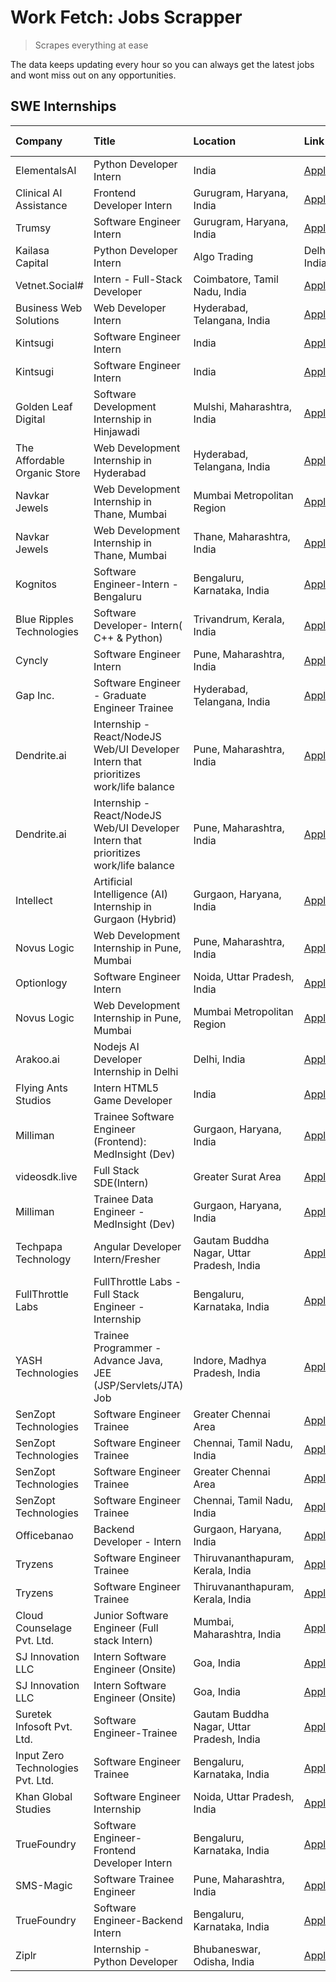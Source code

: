 # Work Fetch: Jobs Scrapper
> Scrapes everything at ease

The data keeps updating every hour so you can always get the latest jobs and wont miss out on any opportunities.

## SWE Internships
<!--START_SECTION:workfetch-->
| Company                           | Title                                                                                | Location                                  | Link                                                                                                                                                                                                                                                                                               | Date Posted   |
|:----------------------------------|:-------------------------------------------------------------------------------------|:------------------------------------------|:---------------------------------------------------------------------------------------------------------------------------------------------------------------------------------------------------------------------------------------------------------------------------------------------------|:--------------|
| ElementalsAI                      | Python Developer Intern                                                              | India                                     | [Apply](https://in.linkedin.com/jobs/view/python-developer-intern-at-elementalsai-3851773359?position=1&pageNum=5&refId=iRrM7%2BAmRq8Ya%2BdG1L13bg%3D%3D&trackingId=G56%2B2jcERkA4Rk5%2Bxj%2Bc%2Bg%3D%3D&trk=public_jobs_jserp-result_search-card)                                                 | 2024-03-21    |
| Clinical AI Assistance            | Frontend Developer Intern                                                            | Gurugram, Haryana, India                  | [Apply](https://in.linkedin.com/jobs/view/frontend-developer-intern-at-clinical-ai-assistance-3857425435?position=10&pageNum=5&refId=iRrM7%2BAmRq8Ya%2BdG1L13bg%3D%3D&trackingId=3dy0fqJe0SYFOBfhmU%2BT4w%3D%3D&trk=public_jobs_jserp-result_search-card)                                          | 2024-03-21    |
| Trumsy                            | Software Engineer Intern                                                             | Gurugram, Haryana, India                  | [Apply](https://in.linkedin.com/jobs/view/software-engineer-intern-at-trumsy-3864795201?position=52&pageNum=0&refId=VjoQ5pe48iUkyeaave0jsg%3D%3D&trackingId=1lz%2By9VPBjtKX6TmMHqYdg%3D%3D&trk=public_jobs_jserp-result_search-card)                                                               | 2024-03-20    |
| Kailasa Capital                   | Python Developer Intern | Algo Trading                                               | Delhi, India                              | [Apply](https://in.linkedin.com/jobs/view/python-developer-intern-algo-trading-at-kailasa-capital-3863248194?position=7&pageNum=5&refId=iRrM7%2BAmRq8Ya%2BdG1L13bg%3D%3D&trackingId=WK2hqDgBPdek3QEmnYWa7A%3D%3D&trk=public_jobs_jserp-result_search-card)                                         | 2024-03-19    |
| Vetnet.Social#                    | Intern - Full-Stack Developer                                                        | Coimbatore, Tamil Nadu, India             | [Apply](https://in.linkedin.com/jobs/view/intern-full-stack-developer-at-vetnet-social%23-3860099088?position=3&pageNum=5&refId=iRrM7%2BAmRq8Ya%2BdG1L13bg%3D%3D&trackingId=aBU%2Bg%2BCd2xvYNQq5U%2FWGZQ%3D%3D&trk=public_jobs_jserp-result_search-card)                                           | 2024-03-18    |
| Business Web Solutions            | Web Developer Intern                                                                 | Hyderabad, Telangana, India               | [Apply](https://in.linkedin.com/jobs/view/web-developer-intern-at-business-web-solutions-3860721170?position=25&pageNum=0&refId=VjoQ5pe48iUkyeaave0jsg%3D%3D&trackingId=OUsZjT2qvIlNBBssPXjmug%3D%3D&trk=public_jobs_jserp-result_search-card)                                                     | 2024-03-17    |
| Kintsugi                          | Software Engineer Intern                                                             | India                                     | [Apply](https://in.linkedin.com/jobs/view/software-engineer-intern-at-kintsugi-3857074071?position=31&pageNum=0&refId=VjoQ5pe48iUkyeaave0jsg%3D%3D&trackingId=TTBuG91bV3L69nLYM07Qcw%3D%3D&trk=public_jobs_jserp-result_search-card)                                                               | 2024-03-16    |
| Kintsugi                          | Software Engineer Intern                                                             | India                                     | [Apply](https://in.linkedin.com/jobs/view/software-engineer-intern-at-kintsugi-3857074071?position=6&pageNum=2&refId=V5TjaUozEjJK8qbm6EplxA%3D%3D&trackingId=GNdq3szFRG%2B7zJdxMiIN%2BQ%3D%3D&trk=public_jobs_jserp-result_search-card)                                                            | 2024-03-16    |
| Golden Leaf Digital               | Software Development Internship in Hinjawadi                                         | Mulshi, Maharashtra, India                | [Apply](https://in.linkedin.com/jobs/view/software-development-internship-in-hinjawadi-at-golden-leaf-digital-3858085305?position=11&pageNum=0&refId=VjoQ5pe48iUkyeaave0jsg%3D%3D&trackingId=AQbhxmwGeKZEaqIitZD3lg%3D%3D&trk=public_jobs_jserp-result_search-card)                                | 2024-03-15    |
| The Affordable Organic Store      | Web Development Internship in Hyderabad                                              | Hyderabad, Telangana, India               | [Apply](https://in.linkedin.com/jobs/view/web-development-internship-in-hyderabad-at-the-affordable-organic-store-3858081880?position=46&pageNum=0&refId=VjoQ5pe48iUkyeaave0jsg%3D%3D&trackingId=D8N3dM3TH6mLXA7tMni8HA%3D%3D&trk=public_jobs_jserp-result_search-card)                            | 2024-03-15    |
| Navkar Jewels                     | Web Development Internship in Thane, Mumbai                                          | Mumbai Metropolitan Region                | [Apply](https://in.linkedin.com/jobs/view/web-development-internship-in-thane-mumbai-at-navkar-jewels-3858080315?position=53&pageNum=0&refId=VjoQ5pe48iUkyeaave0jsg%3D%3D&trackingId=O3TA7ReUC8MLDQCQCMdNgw%3D%3D&trk=public_jobs_jserp-result_search-card)                                        | 2024-03-15    |
| Navkar Jewels                     | Web Development Internship in Thane, Mumbai                                          | Thane, Maharashtra, India                 | [Apply](https://in.linkedin.com/jobs/view/web-development-internship-in-thane-mumbai-at-navkar-jewels-3858087224?position=59&pageNum=0&refId=VjoQ5pe48iUkyeaave0jsg%3D%3D&trackingId=aNi9zwxslZ0vJ6duKE89pQ%3D%3D&trk=public_jobs_jserp-result_search-card)                                        | 2024-03-15    |
| Kognitos                          | Software Engineer-Intern -Bengaluru                                                  | Bengaluru, Karnataka, India               | [Apply](https://in.linkedin.com/jobs/view/software-engineer-intern-bengaluru-at-kognitos-3855361239?position=5&pageNum=0&refId=VjoQ5pe48iUkyeaave0jsg%3D%3D&trackingId=SDwPbOX0qr4Gh3D9N62r1g%3D%3D&trk=public_jobs_jserp-result_search-card)                                                      | 2024-03-13    |
| Blue Ripples Technologies         | Software Developer- Intern( C++  & Python)                                           | Trivandrum, Kerala, India                 | [Apply](https://in.linkedin.com/jobs/view/software-developer-intern-c%2B%2B-python-at-blue-ripples-technologies-3856150730?position=18&pageNum=0&refId=VjoQ5pe48iUkyeaave0jsg%3D%3D&trackingId=DKNE8i5kGLnjcTRERzE%2Bsw%3D%3D&trk=public_jobs_jserp-result_search-card)                            | 2024-03-13    |
| Cyncly                            | Software Engineer Intern                                                             | Pune, Maharashtra, India                  | [Apply](https://in.linkedin.com/jobs/view/software-engineer-intern-at-cyncly-3853990178?position=23&pageNum=0&refId=VjoQ5pe48iUkyeaave0jsg%3D%3D&trackingId=gGk0Xy7wmuSs6pPQBOstGw%3D%3D&trk=public_jobs_jserp-result_search-card)                                                                 | 2024-03-13    |
| Gap Inc.                          | Software Engineer - Graduate Engineer Trainee                                        | Hyderabad, Telangana, India               | [Apply](https://in.linkedin.com/jobs/view/software-engineer-graduate-engineer-trainee-at-gap-inc-3853818960?position=3&pageNum=0&refId=VjoQ5pe48iUkyeaave0jsg%3D%3D&trackingId=d5zbejaYXqKFOVMXI0rLXQ%3D%3D&trk=public_jobs_jserp-result_search-card)                                              | 2024-03-12    |
| Dendrite.ai                       | Internship - React/NodeJS Web/UI Developer Intern that prioritizes work/life balance | Pune, Maharashtra, India                  | [Apply](https://in.linkedin.com/jobs/view/internship-react-nodejs-web-ui-developer-intern-that-prioritizes-work-life-balance-at-dendrite-ai-3853583200?position=29&pageNum=0&refId=VjoQ5pe48iUkyeaave0jsg%3D%3D&trackingId=gqZ1qdyM3ZyqNdtVYiQvBw%3D%3D&trk=public_jobs_jserp-result_search-card)  | 2024-03-12    |
| Dendrite.ai                       | Internship - React/NodeJS Web/UI Developer Intern that prioritizes work/life balance | Pune, Maharashtra, India                  | [Apply](https://in.linkedin.com/jobs/view/internship-react-nodejs-web-ui-developer-intern-that-prioritizes-work-life-balance-at-dendrite-ai-3853583200?position=4&pageNum=2&refId=V5TjaUozEjJK8qbm6EplxA%3D%3D&trackingId=Jf6O1Tbe7ddiBfpHd8%2BYDg%3D%3D&trk=public_jobs_jserp-result_search-card) | 2024-03-12    |
| Intellect                         | Artificial Intelligence (AI) Internship in Gurgaon (Hybrid)                          | Gurgaon, Haryana, India                   | [Apply](https://in.linkedin.com/jobs/view/artificial-intelligence-ai-internship-in-gurgaon-hybrid-at-intellect-3853356821?position=44&pageNum=0&refId=VjoQ5pe48iUkyeaave0jsg%3D%3D&trackingId=jmOzcu6w7NEIY3elPeeDeQ%3D%3D&trk=public_jobs_jserp-result_search-card)                               | 2024-03-11    |
| Novus Logic                       | Web Development Internship in Pune, Mumbai                                           | Pune, Maharashtra, India                  | [Apply](https://in.linkedin.com/jobs/view/web-development-internship-in-pune-mumbai-at-novus-logic-3850815684?position=38&pageNum=0&refId=VjoQ5pe48iUkyeaave0jsg%3D%3D&trackingId=7CBkfjFfEMFqdHoqYYYeZw%3D%3D&trk=public_jobs_jserp-result_search-card)                                           | 2024-03-08    |
| Optionlogy                        | Software Engineer Intern                                                             | Noida, Uttar Pradesh, India               | [Apply](https://in.linkedin.com/jobs/view/software-engineer-intern-at-optionlogy-3845429997?position=45&pageNum=0&refId=VjoQ5pe48iUkyeaave0jsg%3D%3D&trackingId=g0rtByQwIWDx%2F1G1wLr2GQ%3D%3D&trk=public_jobs_jserp-result_search-card)                                                           | 2024-03-08    |
| Novus Logic                       | Web Development Internship in Pune, Mumbai                                           | Mumbai Metropolitan Region                | [Apply](https://in.linkedin.com/jobs/view/web-development-internship-in-pune-mumbai-at-novus-logic-3850818621?position=54&pageNum=0&refId=VjoQ5pe48iUkyeaave0jsg%3D%3D&trackingId=X5zGZ0i8Nc5oAx%2FPDsm%2BnQ%3D%3D&trk=public_jobs_jserp-result_search-card)                                       | 2024-03-08    |
| Arakoo.ai                         | Nodejs AI Developer Internship in Delhi                                              | Delhi, India                              | [Apply](https://in.linkedin.com/jobs/view/nodejs-ai-developer-internship-in-delhi-at-arakoo-ai-3850810935?position=57&pageNum=0&refId=VjoQ5pe48iUkyeaave0jsg%3D%3D&trackingId=378J5Vg5%2FVxCOgUbjOA2DQ%3D%3D&trk=public_jobs_jserp-result_search-card)                                             | 2024-03-08    |
| Flying Ants Studios               | Intern HTML5 Game Developer                                                          | India                                     | [Apply](https://in.linkedin.com/jobs/view/intern-html5-game-developer-at-flying-ants-studios-3842575604?position=9&pageNum=5&refId=iRrM7%2BAmRq8Ya%2BdG1L13bg%3D%3D&trackingId=IgSmJarysS5sdrrUrN5NBg%3D%3D&trk=public_jobs_jserp-result_search-card)                                              | 2024-03-05    |
| Milliman                          | Trainee Software Engineer (Frontend): MedInsight (Dev)                               | Gurgaon, Haryana, India                   | [Apply](https://in.linkedin.com/jobs/view/trainee-software-engineer-frontend-medinsight-dev-at-milliman-3792874280?position=6&pageNum=0&refId=VjoQ5pe48iUkyeaave0jsg%3D%3D&trackingId=hGHwuc7rO5ezxU%2FV0prq1g%3D%3D&trk=public_jobs_jserp-result_search-card)                                     | 2024-03-01    |
| videosdk.live                     | Full Stack SDE(Intern)                                                               | Greater Surat Area                        | [Apply](https://in.linkedin.com/jobs/view/full-stack-sde-intern-at-videosdk-live-3842945056?position=51&pageNum=0&refId=VjoQ5pe48iUkyeaave0jsg%3D%3D&trackingId=uCP9PZ4CnQf%2F2XrJfq1BBw%3D%3D&trk=public_jobs_jserp-result_search-card)                                                           | 2024-02-29    |
| Milliman                          | Trainee Data Engineer - MedInsight (Dev)                                             | Gurgaon, Haryana, India                   | [Apply](https://in.linkedin.com/jobs/view/trainee-data-engineer-medinsight-dev-at-milliman-3789275187?position=60&pageNum=0&refId=VjoQ5pe48iUkyeaave0jsg%3D%3D&trackingId=gKomejvOi5UHTea%2Fxz8G7w%3D%3D&trk=public_jobs_jserp-result_search-card)                                                 | 2024-02-23    |
| Techpapa Technology               | Angular Developer Intern/Fresher                                                     | Gautam Buddha Nagar, Uttar Pradesh, India | [Apply](https://in.linkedin.com/jobs/view/angular-developer-intern-fresher-at-techpapa-technology-3834305862?position=42&pageNum=0&refId=VjoQ5pe48iUkyeaave0jsg%3D%3D&trackingId=r1ov0VMPnlP486BbPhMVrw%3D%3D&trk=public_jobs_jserp-result_search-card)                                            | 2024-02-20    |
| FullThrottle Labs                 | FullThrottle Labs - Full Stack Engineer - Internship                                 | Bengaluru, Karnataka, India               | [Apply](https://in.linkedin.com/jobs/view/fullthrottle-labs-full-stack-engineer-internship-at-fullthrottle-labs-3829636016?position=41&pageNum=0&refId=VjoQ5pe48iUkyeaave0jsg%3D%3D&trackingId=MaPBJtbSnh4lpAuqKGGEJA%3D%3D&trk=public_jobs_jserp-result_search-card)                              | 2024-02-17    |
| YASH Technologies                 | Trainee Programmer - Advance Java, JEE (JSP/Servlets/JTA) Job                        | Indore, Madhya Pradesh, India             | [Apply](https://in.linkedin.com/jobs/view/trainee-programmer-advance-java-jee-jsp-servlets-jta-job-at-yash-technologies-3811759183?position=14&pageNum=0&refId=VjoQ5pe48iUkyeaave0jsg%3D%3D&trackingId=ArMj5yfTRWwtfThfWEn6fw%3D%3D&trk=public_jobs_jserp-result_search-card)                      | 2024-02-13    |
| SenZopt Technologies              | Software Engineer Trainee                                                            | Greater Chennai Area                      | [Apply](https://in.linkedin.com/jobs/view/software-engineer-trainee-at-senzopt-technologies-3827688781?position=26&pageNum=0&refId=VjoQ5pe48iUkyeaave0jsg%3D%3D&trackingId=GV8jK%2BQej3PNbVFoJlrK5A%3D%3D&trk=public_jobs_jserp-result_search-card)                                                | 2024-02-12    |
| SenZopt Technologies              | Software Engineer Trainee                                                            | Chennai, Tamil Nadu, India                | [Apply](https://in.linkedin.com/jobs/view/software-engineer-trainee-at-senzopt-technologies-3827686880?position=35&pageNum=0&refId=VjoQ5pe48iUkyeaave0jsg%3D%3D&trackingId=GFSjNZZGL2WUdcmqlb3kuw%3D%3D&trk=public_jobs_jserp-result_search-card)                                                  | 2024-02-12    |
| SenZopt Technologies              | Software Engineer Trainee                                                            | Greater Chennai Area                      | [Apply](https://in.linkedin.com/jobs/view/software-engineer-trainee-at-senzopt-technologies-3827688781?position=1&pageNum=2&refId=V5TjaUozEjJK8qbm6EplxA%3D%3D&trackingId=ZHT6N19KoqJbN9yZoLiUXw%3D%3D&trk=public_jobs_jserp-result_search-card)                                                   | 2024-02-12    |
| SenZopt Technologies              | Software Engineer Trainee                                                            | Chennai, Tamil Nadu, India                | [Apply](https://in.linkedin.com/jobs/view/software-engineer-trainee-at-senzopt-technologies-3827686880?position=10&pageNum=2&refId=V5TjaUozEjJK8qbm6EplxA%3D%3D&trackingId=9%2Fq9akNaaaDA%2BHevQCf5aw%3D%3D&trk=public_jobs_jserp-result_search-card)                                              | 2024-02-12    |
| Officebanao                       | Backend Developer - Intern                                                           | Gurgaon, Haryana, India                   | [Apply](https://in.linkedin.com/jobs/view/backend-developer-intern-at-officebanao-3814263731?position=20&pageNum=0&refId=VjoQ5pe48iUkyeaave0jsg%3D%3D&trackingId=qm37JH2x3auye6aEJW2WgA%3D%3D&trk=public_jobs_jserp-result_search-card)                                                            | 2024-01-31    |
| Tryzens                           | Software Engineer Trainee                                                            | Thiruvananthapuram, Kerala, India         | [Apply](https://in.linkedin.com/jobs/view/software-engineer-trainee-at-tryzens-3809363491?position=28&pageNum=0&refId=VjoQ5pe48iUkyeaave0jsg%3D%3D&trackingId=DwLt7d%2Fx%2BUonUKfPZwbGuw%3D%3D&trk=public_jobs_jserp-result_search-card)                                                           | 2024-01-18    |
| Tryzens                           | Software Engineer Trainee                                                            | Thiruvananthapuram, Kerala, India         | [Apply](https://in.linkedin.com/jobs/view/software-engineer-trainee-at-tryzens-3809363491?position=3&pageNum=2&refId=V5TjaUozEjJK8qbm6EplxA%3D%3D&trackingId=qWYKqc47dT9s%2Ba%2FP9MRTCw%3D%3D&trk=public_jobs_jserp-result_search-card)                                                            | 2024-01-18    |
| Cloud Counselage Pvt. Ltd.        | Junior Software Engineer (Full stack Intern)                                         | Mumbai, Maharashtra, India                | [Apply](https://in.linkedin.com/jobs/view/junior-software-engineer-full-stack-intern-at-cloud-counselage-pvt-ltd-3803132814?position=19&pageNum=0&refId=VjoQ5pe48iUkyeaave0jsg%3D%3D&trackingId=W10HGlc48h8LO6dQL09W8g%3D%3D&trk=public_jobs_jserp-result_search-card)                             | 2024-01-11    |
| SJ Innovation LLC                 | Intern Software Engineer (Onsite)                                                    | Goa, India                                | [Apply](https://in.linkedin.com/jobs/view/intern-software-engineer-onsite-at-sj-innovation-llc-3799959011?position=32&pageNum=0&refId=VjoQ5pe48iUkyeaave0jsg%3D%3D&trackingId=NIoRFGUFoUiVKIes6sJuBQ%3D%3D&trk=public_jobs_jserp-result_search-card)                                               | 2024-01-11    |
| SJ Innovation LLC                 | Intern Software Engineer (Onsite)                                                    | Goa, India                                | [Apply](https://in.linkedin.com/jobs/view/intern-software-engineer-onsite-at-sj-innovation-llc-3799959011?position=7&pageNum=2&refId=V5TjaUozEjJK8qbm6EplxA%3D%3D&trackingId=tcV7ARM3O%2BvSfQURNSLbzg%3D%3D&trk=public_jobs_jserp-result_search-card)                                              | 2024-01-11    |
| Suretek Infosoft Pvt. Ltd.        | Software Engineer-Trainee                                                            | Gautam Buddha Nagar, Uttar Pradesh, India | [Apply](https://in.linkedin.com/jobs/view/software-engineer-trainee-at-suretek-infosoft-pvt-ltd-3800934643?position=15&pageNum=0&refId=VjoQ5pe48iUkyeaave0jsg%3D%3D&trackingId=0ml1GMK0MlNdZP6l%2BJZHxg%3D%3D&trk=public_jobs_jserp-result_search-card)                                            | 2024-01-09    |
| Input Zero Technologies Pvt. Ltd. | Software Engineer Trainee                                                            | Bengaluru, Karnataka, India               | [Apply](https://in.linkedin.com/jobs/view/software-engineer-trainee-at-input-zero-technologies-pvt-ltd-3800927643?position=22&pageNum=0&refId=VjoQ5pe48iUkyeaave0jsg%3D%3D&trackingId=aoWGRaUVdx9a9UQYNMqq5g%3D%3D&trk=public_jobs_jserp-result_search-card)                                       | 2024-01-09    |
| Khan Global Studies               | Software Engineer Internship                                                         | Noida, Uttar Pradesh, India               | [Apply](https://in.linkedin.com/jobs/view/software-engineer-internship-at-khan-global-studies-3766942197?position=37&pageNum=0&refId=VjoQ5pe48iUkyeaave0jsg%3D%3D&trackingId=C701KBNM%2BXq9vjYn2XfgkQ%3D%3D&trk=public_jobs_jserp-result_search-card)                                              | 2023-11-27    |
| TrueFoundry                       | Software Engineer- Frontend Developer Intern                                         | Bengaluru, Karnataka, India               | [Apply](https://in.linkedin.com/jobs/view/software-engineer-frontend-developer-intern-at-truefoundry-3790095058?position=12&pageNum=0&refId=VjoQ5pe48iUkyeaave0jsg%3D%3D&trackingId=pcATOsAr8hrXRfyVVSYTpA%3D%3D&trk=public_jobs_jserp-result_search-card)                                         | 2023-11-24    |
| SMS-Magic                         | Software Trainee Engineer                                                            | Pune, Maharashtra, India                  | [Apply](https://in.linkedin.com/jobs/view/software-trainee-engineer-at-sms-magic-3761409781?position=21&pageNum=0&refId=VjoQ5pe48iUkyeaave0jsg%3D%3D&trackingId=jucsWofh%2Biz3Ev%2BTPGXNWw%3D%3D&trk=public_jobs_jserp-result_search-card)                                                         | 2023-11-16    |
| TrueFoundry                       | Software Engineer-Backend Intern                                                     | Bengaluru, Karnataka, India               | [Apply](https://in.linkedin.com/jobs/view/software-engineer-backend-intern-at-truefoundry-3779508170?position=24&pageNum=0&refId=VjoQ5pe48iUkyeaave0jsg%3D%3D&trackingId=nT69fKUWHsuoFmN3LgLWsg%3D%3D&trk=public_jobs_jserp-result_search-card)                                                    | 2023-11-10    |
| Ziplr                             | Internship - Python Developer                                                        | Bhubaneswar, Odisha, India                | [Apply](https://in.linkedin.com/jobs/view/internship-python-developer-at-ziplr-3645677592?position=50&pageNum=0&refId=VjoQ5pe48iUkyeaave0jsg%3D%3D&trackingId=x1jZCYUOfPgwSUsHJAnAFw%3D%3D&trk=public_jobs_jserp-result_search-card)                                                               | 2023-06-02    |
<!--END_SECTION:workfetch-->
